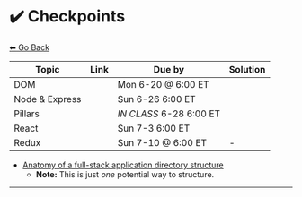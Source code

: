 # ✔️ Checkpoints

[⬅ Go Back](README.md)

| Topic          | Link               | Due by                  | Solution                                  |
| -------------- | ------------------ | ----------------------- | ----------------------------------------- |
| DOM            |    | Mon 6-20 @ 6:00 ET      |                    |
| Node & Express |  | Sun 6-26 6:00 ET        |         |
| Pillars        |      | _IN CLASS_ 6-28 6:00 ET |                      |
| React          |    | Sun 7-3 6:00 ET         |  |
| Redux          |    | Sun 7-10 @ 6:00 ET      | -                                         |

<!--           | JPFP               | [🔗][jpfp]                 | -        | -   | -->
<!--           | Data Structures    | [🔗][ckpt-data-structures] | -        | -   | -->

[//]: # ' Open checkpoint solutions the day after it is due [depending on extensions] '
[ckpt-dom]: https://github.com/FullstackAcademy/Checkpoint.DOM
[//]: # ' Paste in table above >> [👾][ckpt-dom-sol] '
[ckpt-dom-sol]: https://github.com/FullstackAcademy/Checkpoint.DOM.Solution
[ckpt-express]: https://github.com/FullstackAcademy/Checkpoint-Node-Express
[//]: # ' Paste in table above >> [👾][ckpt-express-sequelize-sol] '
[ckpt-express-sequelize-sol]: https://github.com/FullstackAcademy/Checkpoint.Node-Express.Solution
[pillars]: https://github.com/FullstackAcademy/Checkpoint-Pillars-v2
[//]: # ' Paste in table above >> [📺][pillars-rev] '
[pillars-rev]: https://www.youtube.com/playlist?list=PL_yPiP-ZZLhKph-MuCSKujl_MVved1OWC
[ckpt-react]: https://github.com/FullstackAcademy/Checkpoint-React-v2
[//]: # ' Paste in table above >> [👾][ckpt-react-sol] '
[ckpt-react-sol]: https://github.com/FullstackAcademy/Checkpoint-React-v2-Solution
[//]: # ' Paste in table above >> [📺][ckpt-react-rev] '
[ckpt-react-rev]: https://www.youtube.com/playlist?list=PLx0iOsdUOUmmUG8GiGcfoy2in0z3NrR3p
[ckpt-redux]: https://github.com/FullstackAcademy/Checkpoint-Redux
[//]: # ' Paste in table above >> [👾][ckpt-redux-sol] '
[ckpt-redux-sol]: #tba
[jpfp]: #tba
[ckpt-data-structures]: https://github.com/FullstackAcademy/Checkpoint-Data-Structures
[//]: # ' Paste in table above >> [👾][ckpt-data-structures-sol] '
[ckpt-data-structures-sol]: #tba

<!-- ## 📚 Supplemental Study Materials -->

<!-- | Topic | Link | Solution |
| ----- | ---- | -------- |

\*\* Will be added when opened -->

<!-- | Study Saturday: Express & Sequelize | [🔗][ss-express-sequelize] | [👾][ss-express-sequelize-sol] | -->

<!-- | Study Saturday: React | [🔗][ss-react] | [👾][ss-react-sol] | -->

<!-- | Cody's Cafe | [🔗][codys-cafe-repo] | [👾][codys-cafe-sol] | -->

<!-- | Cody's Quiz | [🔗][codys-quiz-repo] | [👾][codys-quiz-sol] | -->
<!-- | Goodie Bag | [🔗][goodie-bag] | - | -->
<!-- | Study Saturday: Fullstack Flow | [🔗][ss-fullstack] | [👾][ss-fullstack-sol] | -->

[//]: # ' Open Study Saturday material the following Monday '
[ss-express-sequelize]: https://github.com/FullstackAcademy/Study-Saturday-Express-Sequelize
[ss-express-sequelize-sol]: #tba
[ss-react]: https://github.com/FullstackAcademy/Study-Saturday-React
[ss-react-sol]: #tba
[goodie-bag]: https://learn.fullstackacademy.com/workshop/5f077126514d6d000422faa4/landing
[ss-fullstack]: https://github.com/FullstackAcademy/Study-Saturday-Fullstack
[ss-fullstack-sol]: #tba

- [Anatomy of a full-stack application directory structure](https://app.creately.com/diagram/M63wZ4CZnOh/view)
  - **Note:** This is just _one_ potential way to structure.

<!--
**<details><summary>🏃 Fitness Tracker Series</summary>**

| Workshop | Link | Solution |
| -------- | ---- | -------- |

\*\* Will be added when opened

| Fitness Tracker Pro 1 ⛹️ | [🔗][fitness-tracker-1] | - |
| Fitness Tracker Pro 2 🚴 | [🔗][fitness-tracker-2] | - |
| Fitness Tracker Pro 3 🧗 | [🔗][fitness-tracker-3] | - |
| Fitness Tracker Pro 4 🧗 | [🔗][fitness-tracker-4] | - |

[fitness-tracker-1]: https://learn.fullstackacademy.com/workshop/5c6f1e993812f00004238930/landing
[//]: # " Paste in table above >> [👾][fitness-tracker-1-sol] "
[fitness-tracker-1-sol]: #tba
[fitness-tracker-2]: https://learn.fullstackacademy.com/workshop/5c7d659837e0d200045b7a77/landing
[//]: # " Paste in table above >> [👾][fitness-tracker-2-sol] "
[fitness-tracker-2-sol]: #tba
[fitness-tracker-3]: https://learn.fullstackacademy.com/workshop/5c86c0b95587580004b80c3f/landing
[//]: # " Paste in table above >> [👾][fitness-tracker-3-sol] "
[fitness-tracker-3-sol]: #tba
[fitness-tracker-4]: https://learn.fullstackacademy.com/workshop/5c9110fc3fb0a40004e67bd8/landing
[//]: # " Paste in table above >> [👾][fitness-tracker-4-sol] "
[fitness-tracker-4-sol]: #tba

</details>
-->

---
